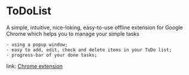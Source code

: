 ToDoList
========

A simple, intuitive, nice-loking, easy-to-use offline extension for Google Chrome which helps you to manage your simple tasks

    - using a popup window;
    - easy to add, edit, check and delete items in your ToDo list;
    - progress-bar of your done tasks;
    
link: [Chrome extension](http://bit.ly/THW02b)